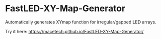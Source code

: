 # FastLED-XY-Map-Generator
Automatically generates XYmap function for irregular/gapped LED arrays.

Try it here: https://macetech.github.io/FastLED-XY-Map-Generator/
